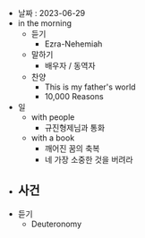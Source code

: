 - 날짜 : 2023-06-29
- in the morning
	- 듣기
		- Ezra-Nehemiah
	- 말하기
		-  배우자 / 동역자 
	- 찬양
		- This is my father's world
		- 10,000 Reasons
- 일
	- with people
		- 규진형제님과 통화
	- with a book
		- 깨어진 꿈의 축복
		- 네 가장 소중한 것을 버려라
- 사건
	- 
- 듣기
	- Deuteronomy 
